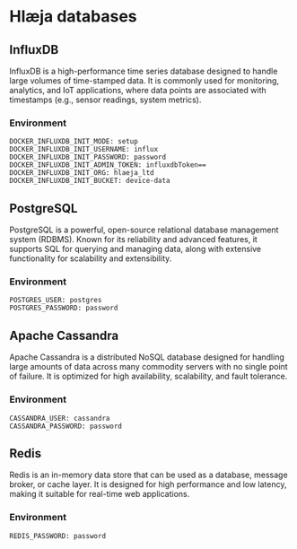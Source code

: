# Hlæja databases

## InfluxDB

InfluxDB is a high-performance time series database designed to handle large volumes of time-stamped data. It is commonly used for monitoring, analytics, and IoT applications, where data points are associated with timestamps (e.g., sensor readings, system metrics).

### Environment

```text
DOCKER_INFLUXDB_INIT_MODE: setup
DOCKER_INFLUXDB_INIT_USERNAME: influx
DOCKER_INFLUXDB_INIT_PASSWORD: password
DOCKER_INFLUXDB_INIT_ADMIN_TOKEN: influxdbToken==
DOCKER_INFLUXDB_INIT_ORG: hlaeja_ltd
DOCKER_INFLUXDB_INIT_BUCKET: device-data
```

## PostgreSQL

PostgreSQL is a powerful, open-source relational database management system (RDBMS). Known for its reliability and advanced features, it supports SQL for querying and managing data, along with extensive functionality for scalability and extensibility.

### Environment

```text
POSTGRES_USER: postgres
POSTGRES_PASSWORD: password
```

## Apache Cassandra

Apache Cassandra is a distributed NoSQL database designed for handling large amounts of data across many commodity servers with no single point of failure. It is optimized for high availability, scalability, and fault tolerance.

### Environment

```text
CASSANDRA_USER: cassandra
CASSANDRA_PASSWORD: password
```

## Redis

Redis is an in-memory data store that can be used as a database, message broker, or cache layer. It is designed for high performance and low latency, making it suitable for real-time web applications.

### Environment

```text
REDIS_PASSWORD: password
```
